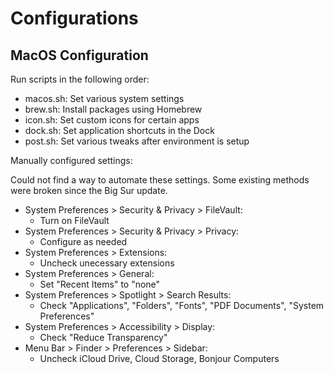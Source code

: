 # Configurations

## MacOS Configuration

Run scripts in the following order:

* macos.sh: Set various system settings
* brew.sh: Install packages using Homebrew
* icon.sh: Set custom icons for certain apps
* dock.sh: Set application shortcuts in the Dock
* post.sh: Set various tweaks after environment is setup

Manually configured settings:

Could not find a way to automate these settings.
Some existing methods were broken since the Big Sur update.

* System Preferences > Security & Privacy > FileVault:
  - Turn on FileVault
* System Preferences > Security & Privacy > Privacy:
  - Configure as needed
* System Preferences > Extensions:
  - Uncheck unecessary extensions
* System Preferences > General:
  - Set "Recent Items" to "none"
* System Preferences > Spotlight > Search Results:
  - Check "Applications", "Folders", "Fonts", "PDF Documents", "System Preferences"
* System Preferences > Accessibility > Display:
  - Check "Reduce Transparency"
* Menu Bar > Finder > Preferences > Sidebar:
  - Uncheck iCloud Drive, Cloud Storage, Bonjour Computers
